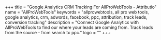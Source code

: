 +++
title = "Google Analytics CRM Tracking For AllProWebTools - Attributio"
name = "AllProWebTools"
keywords = "allprowebtools, all pro web tools, google analytics, crm, adwords, facebook, ppc, attribution, track leads, conversion tracking"
description = "Connect Google Analytics with AllProWebTools to find our where your leads are coming from. Track leads from the source - from search to ppc."
logo = ""
+++
